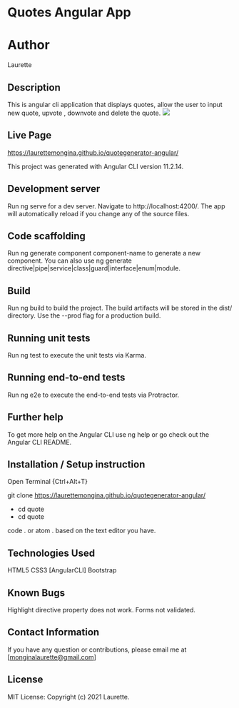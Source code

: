 # Quotes Angular App
# Author
Laurette


## Description
This is angular cli application that displays quotes, allow the user to input new quote, upvote , downvote and delete the quote.
<img src="../quote.png">

## Live Page
https://laurettemongina.github.io/quotegenerator-angular/

This project was generated with Angular CLI version 11.2.14.

## Development server
Run ng serve for a dev server. Navigate to http://localhost:4200/. The app will automatically reload if you change any of the source files.

## Code scaffolding
Run ng generate component component-name to generate a new component. You can also use ng generate directive|pipe|service|class|guard|interface|enum|module.

## Build
Run ng build to build the project. The build artifacts will be stored in the dist/ directory. Use the --prod flag for a production build.

## Running unit tests
Run ng test to execute the unit tests via Karma.

## Running end-to-end tests
Run ng e2e to execute the end-to-end tests via Protractor.

## Further help
To get more help on the Angular CLI use ng help or go check out the Angular CLI README.

## Installation / Setup instruction
Open Terminal {Ctrl+Alt+T}

git clone https://laurettemongina.github.io/quotegenerator-angular/
<ul>
<li>cd quote</li>
<li>cd quote</li>
</ul>

code . or atom . based on the text editor you have.

## Technologies Used

HTML5
CSS3
[AngularCLI]
Bootstrap
## Known Bugs
Highlight directive property does not work.
Forms not validated.
## Contact Information
If you have any question or contributions, please email me at [monginalaurette@gmail.com]

## License
MIT License:
Copyright (c) 2021 Laurette.